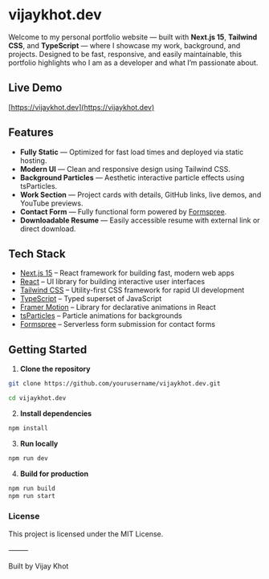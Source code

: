 # vijaykhot.dev

Welcome to my personal portfolio website — built with **Next.js 15**, **Tailwind CSS**, and **TypeScript** — where I showcase my work, background, and projects. Designed to be fast, responsive, and easily maintainable, this portfolio highlights who I am as a developer and what I’m passionate about.

## Live Demo

[https://vijaykhot.dev](https://vijaykhot.dev)

## Features

- **Fully Static** — Optimized for fast load times and deployed via static hosting.
- **Modern UI** — Clean and responsive design using Tailwind CSS.
- **Background Particles** — Aesthetic interactive particle effects using tsParticles.
- **Work Section** — Project cards with details, GitHub links, live demos, and YouTube previews.
- **Contact Form** — Fully functional form powered by [Formspree](https://formspree.io).
- **Downloadable Resume** — Easily accessible resume with external link or direct download.

## Tech Stack

- [Next.js 15](https://nextjs.org/) – React framework for building fast, modern web apps
- [React](https://react.dev/) – UI library for building interactive user interfaces
- [Tailwind CSS](https://tailwindcss.com/) – Utility-first CSS framework for rapid UI development
- [TypeScript](https://www.typescriptlang.org/) – Typed superset of JavaScript
- [Framer Motion](https://www.framer.com/motion/) – Library for declarative animations in React
- [tsParticles](https://particles.js.org/) – Particle animations for backgrounds
- [Formspree](https://formspree.io/) – Serverless form submission for contact forms


##  Getting Started

1. **Clone the repository**

```bash
git clone https://github.com/yourusername/vijaykhot.dev.git
```
```bash
cd vijaykhot.dev
```

2.	**Install dependencies**
```bash
npm install
```
3.	**Run locally**
```bash
npm run dev
```
4.	**Build for production**
```bash
npm run build
npm run start
```

### License

This project is licensed under the MIT License.

⸻

Built by Vijay Khot
